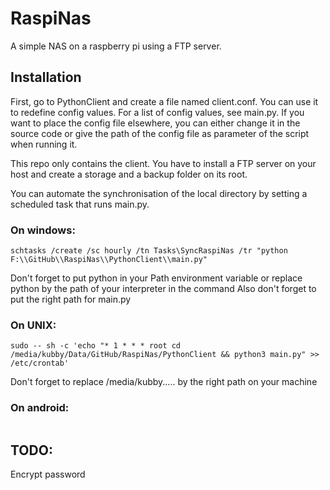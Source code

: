 # RaspiNas
A simple NAS on a raspberry pi using a FTP server.

## Installation

First, go to PythonClient and create a file named client.conf. You can use it to redefine config values. For a list of config values, see main.py. If you want to place the config file elsewhere, you can either change it in the source code or give the path of the config file as parameter of the script when running it.

This repo only contains the client. You have to install a FTP server on your host and create a storage and a backup folder on its root.

You can automate the synchronisation of the local directory by setting a scheduled task that runs main.py.

### On windows: 
```
schtasks /create /sc hourly /tn Tasks\SyncRaspiNas /tr "python F:\\GitHub\\RaspiNas\\PythonClient\\main.py"
```
Don't forget to put python in your Path environment variable or replace python by the path of your interpreter in the command
Also don't forget to put the right path for main.py

### On UNIX:
```
sudo -- sh -c 'echo "* 1 * * * root cd /media/kubby/Data/GitHub/RaspiNas/PythonClient && python3 main.py" >> /etc/crontab'
```
Don't forget to replace /media/kubby..... by the right path on your machine

### On android:
```

```

## TODO:

Encrypt password
